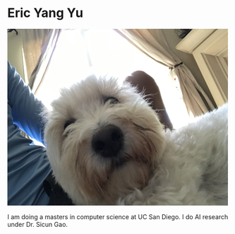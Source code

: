 # Eric Yang Yu

<img src="https://github.com/ericyangyu/ericyangyu/blob/main/pupper.jpg" height="400" width="500">

I am doing a masters in computer science at UC San Diego. I do AI research under Dr. Sicun Gao.


<!--
**ericyangyu/ericyangyu** is a ✨ _special_ ✨ repository because its `README.md` (this file) appears on your GitHub profile.

Here are some ideas to get you started:

- 🔭 I’m currently working on ...
- 🌱 I’m currently learning ...
- 👯 I’m looking to collaborate on ...
- 🤔 I’m looking for help with ...
- 💬 Ask me about ...
- 📫 How to reach me: ...
- 😄 Pronouns: ...
- ⚡ Fun fact: ...
-->
 
